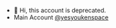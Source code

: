 - 👋 Hi, this account is deprecated.
- Main Account [@yesyoukenspace](https://github.com/YesYouKenSpace)

<!---
kennethtxytqw/kennethtxytqw is a ✨ special ✨ repository because its `README.md` (this file) appears on your GitHub profile.
You can click the Preview link to take a look at your changes.
--->
